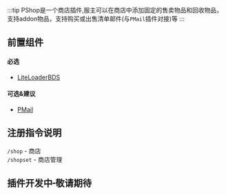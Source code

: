 :::tip
PShop是一个商店插件,服主可以在商店中添加固定的售卖物品和回收物品，支持addon物品，支持购买或出售清单邮件(与`PMail`插件对接)等
:::

## 前置组件
#### 必选
- [LiteLoaderBDS](https://www.minebbs.com/liteloader/)

#### 可选&建议
- [PMail](https://www.minebbs.com/resources/pmail.5820/)


## 注册指令说明
`/shop` - 商店  
`/shopset` - 商店管理	

 

## 插件开发中~~·~~敬请期待